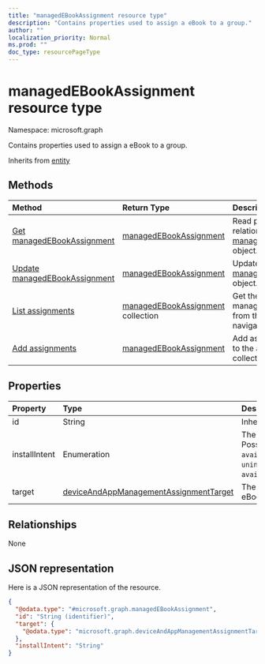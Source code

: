```yaml
---
title: "managedEBookAssignment resource type"
description: "Contains properties used to assign a eBook to a group."
author: ""
localization_priority: Normal
ms.prod: ""
doc_type: resourcePageType
---
```


# managedEBookAssignment resource type


Namespace: microsoft.graph

Contains properties used to assign a eBook to a group.


Inherits from [entity](../resources/entity.md)

## Methods
|Method|Return Type|Description|
|:---|:---|:---|
|[Get managedEBookAssignment](../api/managedebookassignment-get.md)|[managedEBookAssignment](../resources/managedebookassignment.md)|Read properties and relationships of the [managedEBookAssignment](../resources/managedebookassignment.md) object.|
|[Update managedEBookAssignment](../api/managedebookassignment-update.md)|[managedEBookAssignment](../resources/managedebookassignment.md)|Update the properties of a [managedEBookAssignment](../resources/managedebookassignment.md) object.|
|[List assignments](../api/managedebook-list-assignments.md)|[managedEBookAssignment](../resources/managedebookassignment.md) collection|Get the managedEBookAssignments from the assignments navigation property.|
|[Add assignments](../api/managedebook-post-assignments.md)|[managedEBookAssignment](../resources/managedebookassignment.md)|Add assignments by posting to the assignments collection.|

## Properties
|Property|Type|Description|
|:---|:---|:---|
|id|String| Inherited from [entity](../resources/entity.md)|
|installIntent|Enumeration|The install intent for eBook. Possible values are: `available`, `required`, `uninstall`, `availableWithoutEnrollment`.|
|target|[deviceAndAppManagementAssignmentTarget](../resources/deviceandappmanagementassignmenttarget.md)|The assignment target for eBook.|

## Relationships
None

## JSON representation
Here is a JSON representation of the resource.
<!-- {
  "blockType": "resource",
  "keyProperty": "id",
  "@odata.type": "microsoft.graph.managedEBookAssignment",
  "baseType": "microsoft.graph.entity",
  "openType": false
}
-->
``` json
{
  "@odata.type": "#microsoft.graph.managedEBookAssignment",
  "id": "String (identifier)",
  "target": {
    "@odata.type": "microsoft.graph.deviceAndAppManagementAssignmentTarget"
  },
  "installIntent": "String"
}
```

